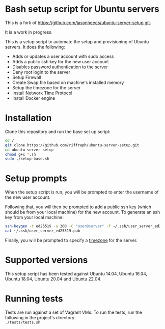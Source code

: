 # Bash setup script for Ubuntu servers

This is a fork of https://github.com/jasonheecs/ubuntu-server-setup.git.

It is a work in progress.


This is a setup script to automate the setup and provisioning of Ubuntu servers. It does the following:
* Adds or updates a user account with sudo access
* Adds a public ssh key for the new user account
* Disables password authentication to the server
* Deny root login to the server
* Setup Firewall
* Create Swap file based on machine's installed memory
* Setup the timezone for the server
* Install Network Time Protocol
* Install Docker engine


# Installation

Clone this repository and run the base set up script:
```bash
cd /
git clone https://github.com/riffraph/ubuntu-server-setup.git
cd ubuntu-server-setup
chmod g+x *.sh
sudo ./setup-base.sh
```


# Setup prompts
When the setup script is run, you will be prompted to enter the username of the new user account. 

Following that, you will then be prompted to add a public ssh key (which should be from your local machine) for the new account. To generate an ssh key from your local machine:
```bash
ssh-keygen -t ed25519 -a 200 -C "user@server" -f ~/.ssh/user_server_ed25519
cat ~/.ssh/user_server_ed25519.pub
```

Finally, you will be prompted to specify a [timezone](https://en.wikipedia.org/wiki/List_of_tz_database_time_zones) for the server. 


# Supported versions
This setup script has been tested against Ubuntu 14.04, Ubuntu 16.04, Ubuntu 18.04, Ubuntu 20.04 and Ubuntu 22.04.

# Running tests
Tests are run against a set of Vagrant VMs. To run the tests, run the following in the project's directory:  
`./tests/tests.sh`
